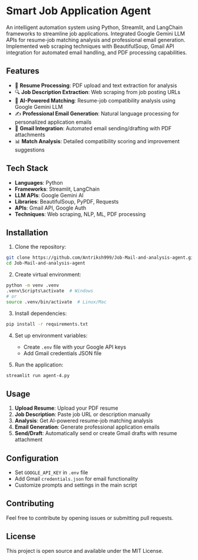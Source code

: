 # Smart Job Application Agent

An intelligent automation system using Python, Streamlit, and LangChain frameworks to streamline job applications. Integrated Google Gemini LLM APIs for resume-job matching analysis and professional email generation. Implemented web scraping techniques with BeautifulSoup, Gmail API integration for automated email handling, and PDF processing capabilities.

## Features

- 📄 **Resume Processing**: PDF upload and text extraction for analysis
- 🔍 **Job Description Extraction**: Web scraping from job posting URLs
- 🤖 **AI-Powered Matching**: Resume-job compatibility analysis using Google Gemini LLM
- ✍️ **Professional Email Generation**: Natural language processing for personalized application emails
- 📧 **Gmail Integration**: Automated email sending/drafting with PDF attachments
- 📊 **Match Analysis**: Detailed compatibility scoring and improvement suggestions

## Tech Stack

- **Languages**: Python
- **Frameworks**: Streamlit, LangChain
- **LLM APIs**: Google Gemini AI
- **Libraries**: BeautifulSoup, PyPDF, Requests
- **APIs**: Gmail API, Google Auth
- **Techniques**: Web scraping, NLP, ML, PDF processing

## Installation

1. Clone the repository:
```bash
git clone https://github.com/Antriksh999/Job-Mail-and-analysis-agent.git
cd Job-Mail-and-analysis-agent
```

2. Create virtual environment:
```bash
python -m venv .venv
.venv\Scripts\activate  # Windows
# or
source .venv/bin/activate  # Linux/Mac
```

3. Install dependencies:
```bash
pip install -r requirements.txt
```

4. Set up environment variables:
   - Create `.env` file with your Google API keys
   - Add Gmail credentials JSON file

5. Run the application:
```bash
streamlit run agent-4.py
```

## Usage

1. **Upload Resume**: Upload your PDF resume
2. **Job Description**: Paste job URL or description manually
3. **Analysis**: Get AI-powered resume-job matching analysis
4. **Email Generation**: Generate professional application emails
5. **Send/Draft**: Automatically send or create Gmail drafts with resume attachment

## Configuration

- Set `GOOGLE_API_KEY` in `.env` file
- Add Gmail `credentials.json` for email functionality
- Customize prompts and settings in the main script

## Contributing

Feel free to contribute by opening issues or submitting pull requests.

## License

This project is open source and available under the MIT License.